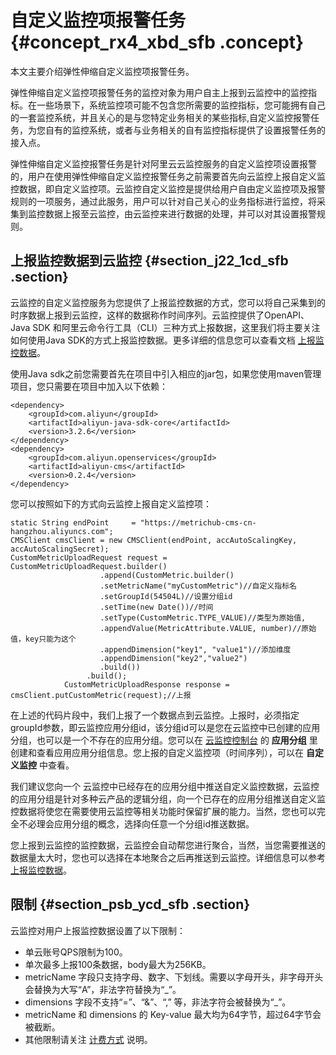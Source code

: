 # 自定义监控项报警任务 {#concept_rx4_xbd_sfb .concept}

本文主要介绍弹性伸缩自定义监控项报警任务。

弹性伸缩自定义监控项报警任务的监控对象为用户自主上报到云监控中的监控指标。在一些场景下，系统监控项可能不包含您所需要的监控指标，您可能拥有自己的一套监控系统，并且关心的是与您特定业务相关的某些指标,自定义监控报警任务，为您自有的监控系统，或者与业务相关的自有监控指标提供了设置报警任务的接入点。

弹性伸缩自定义监控报警任务是针对阿里云云监控服务的自定义监控项设置报警的，用户在使用弹性伸缩自定义监控报警任务之前需要首先向云监控上报自定义监控数据，即自定义监控项。云监控自定义监控是提供给用户自由定义监控项及报警规则的一项服务，通过此服务，用户可以针对自己关心的业务指标进行监控，将采集到监控数据上报至云监控，由云监控来进行数据的处理，并可以对其设置报警规则。

## 上报监控数据到云监控 {#section_j22_1cd_sfb .section}

云监控的自定义监控服务为您提供了上报监控数据的方式，您可以将自己采集到的时序数据上报到云监控，这样的数据称作时间序列。云监控提供了OpenAPI、Java SDK 和阿里云命令行工具（CLI）三种方式上报数据，这里我们将主要关注如何使用Java SDK的方式上报监控数据。更多详细的信息您可以查看文档 [上报监控数据](../../../../../cn.zh-CN/用户指南/自定义监控/上报监控数据.md#)。

使用Java sdk之前您需要首先在项目中引入相应的jar包，如果您使用maven管理项目，您只需要在项目中加入以下依赖：

```
<dependency>
    <groupId>com.aliyun</groupId>
    <artifactId>aliyun-java-sdk-core</artifactId>
    <version>3.2.6</version>
</dependency>
<dependency>
    <groupId>com.aliyun.openservices</groupId>
    <artifactId>aliyun-cms</artifactId>
    <version>0.2.4</version>
</dependency>
```

您可以按照如下的方式向云监控上报自定义监控项：

```
static String endPoint     = "https://metrichub-cms-cn-hangzhou.aliyuncs.com";
CMSClient cmsClient = new CMSClient(endPoint, accAutoScalingKey, accAutoScalingSecret);
CustomMetricUploadRequest request = CustomMetricUploadRequest.builder()
                    .append(CustomMetric.builder()
                    .setMetricName("myCustomMetric")//自定义指标名
                    .setGroupId(54504L)//设置分组id
                    .setTime(new Date())//时间
                    .setType(CustomMetric.TYPE_VALUE)//类型为原始值,
                    .appendValue(MetricAttribute.VALUE, number)//原始值，key只能为这个
                    .appendDimension("key1", "value1")//添加维度
                    .appendDimension("key2","value2")
                    .build())
                 .build();
            CustomMetricUploadResponse response = cmsClient.putCustomMetric(request);//上报
```

在上述的代码片段中，我们上报了一个数据点到云监控。上报时，必须指定groupId参数，即云监控应用分组id，该分组id可以是您在云监控中已创建的应用分组，也可以是一个不存在的应用分组。您可以在 [云监控控制台](https://cloudmonitor.console.aliyun.com) 的 **应用分组** 里创建和查看应用应用分组信息。您上报的自定义监控项（时间序列），可以在 **自定义监控** 中查看。

我们建议您向一个 云监控中已经存在的应用分组中推送自定义监控数据，云监控的应用分组是针对多种云产品的逻辑分组，向一个已存在的应用分组推送自定义监控数据将使您在需要使用云监控等相关功能时保留扩展的能力。当然，您也可以完全不必理会应用分组的概念，选择向任意一个分组id推送数据。

您上报到云监控的监控数据，云监控会自动帮您进行聚合，当然，当您需要推送的数据量太大时，您也可以选择在本地聚合之后再推送到云监控。详细信息可以参考 [上报监控数据](../../../../../cn.zh-CN/用户指南/自定义监控/上报监控数据.md#)。

## 限制 {#section_psb_ycd_sfb .section}

云监控对用户上报监控数据设置了以下限制：

-   单云账号QPS限制为100。
-   单次最多上报100条数据，body最大为256KB。
-   metricName 字段只支持字母、数字、下划线。需要以字母开头，非字母开头会替换为大写“A”，非法字符替换为“\_”。
-   dimensions 字段不支持“=”、“&”、“,” 等，非法字符会被替换为“\_”。
-   metricName 和 dimensions 的 Key-value 最大均为64字节，超过64字节会被截断。
-   其他限制请关注 [计费方式](../../../../../cn.zh-CN/产品定价/计费方式.md#) 说明。

